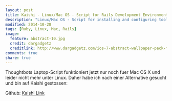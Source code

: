 ```yaml
---
layout: post
title: Kaishi - Linux/Mac OS - Script for Rails Development Environment
description: "Linux/Mac OS - Script for installing and configuring tools for an awesome Rails Development Environment"
modified: 2014-10-28
tags: [Ruby, Linux, Mac, Rails]
image:
  feature: abstract-10.jpg
  credit: dargadgetz
  creditlink: http://www.dargadgetz.com/ios-7-abstract-wallpaper-pack-for-iphone-5-and-ipod-touch-retina/
comments: true
share: true  
---
```


Thoughtbots Laptop-Script funktioniert jetzt nur noch fuer Mac OS X und  leider nicht mehr unter Linux.
Daher habe ich nach einer Alternative gesucht und bin auf Kaishi gestossen:

Github: [Kaishi Link](https://github.com/IcaliaLabs/kaishi/tree/master) 
